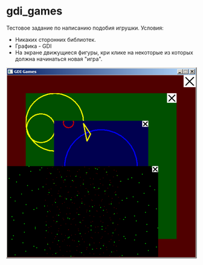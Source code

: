 # gdi_games

Тестовое задание по написанию подобия игрушки.
Условия:
- Никаких сторонних библиотек.
- Графика - GDI
- На экране движущиеся фигуры, кри клике на некоторые из которых должна начинаться новая "игра".

![Alt text](https://github.com/kdpdev/gdi_games/blob/master/screenshot.png?raw=true "Screenshot")
